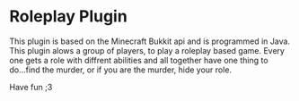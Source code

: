 # Roleplay Plugin
This plugin is based on the Minecraft Bukkit api and is programmed in Java.
This plugin alows a group of players, to play a roleplay based game. Every one gets a role with diffrent abilities and all together have one thing to do...find the murder, or if you are the murder, hide your role.

Have fun ;3
